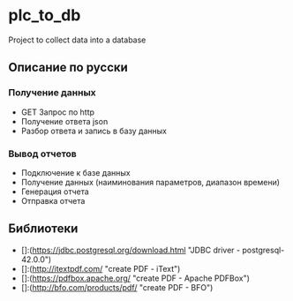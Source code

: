 # plc_to_db
Project to collect data into a database

## Описание по русски
### Получение данных
- GET Запрос по http
- Получение ответа json
- Разбор ответа и запись в базу данных
### Вывод отчетов
- Подключение к базе данных
- Получение данных (наиминования параметров, диапазон времени)
- Генерация отчета
- Отправка отчета


## Библиотеки
- []:(https://jdbc.postgresql.org/download.html "JDBC driver - postgresql-42.0.0")
- []:(http://itextpdf.com/ "create PDF - iText")
- []:(https://pdfbox.apache.org/ "create PDF - Apache PDFBox")
- []:(http://bfo.com/products/pdf/ "create PDF - BFO")
